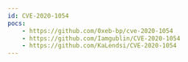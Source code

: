 ```yaml
---
id: CVE-2020-1054
pocs:
    - https://github.com/0xeb-bp/cve-2020-1054
    - https://github.com/Iamgublin/CVE-2020-1054
    - https://github.com/KaLendsi/CVE-2020-1054
---
```

